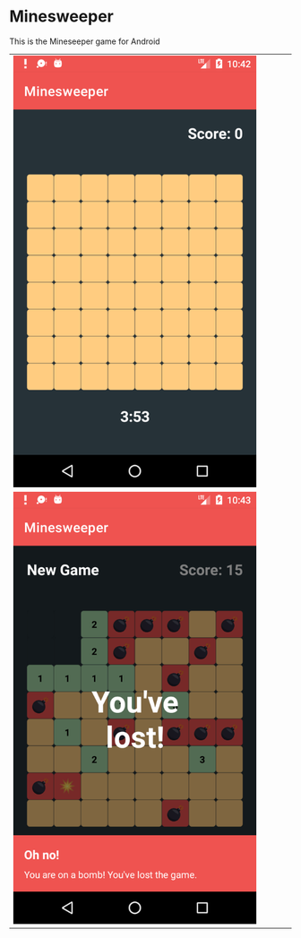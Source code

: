 # Minesweeper
This is the Mineseeper game for Android

|   |   |   |   |   |
|---|---|---|---|---|
|![alt text](https://github.com/dariobrux/Minesweeper/blob/main/others/device-2020-11-18-104244.png)
   |![alt text](https://github.com/dariobrux/Minesweeper/blob/main/others/device-2020-11-18-104350.png)   |   |   |   |

